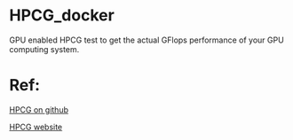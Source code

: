 # HPCG_docker
GPU enabled HPCG test to get the actual GFlops performance of your GPU computing system.

# Ref: 
[HPCG on github][HPCG on github]

[HPCG website][HPCG]

[HPCG]: <http://www.hpcg-benchmark.org/index.html>
[HPCG on github]: <https://github.com/hpcg-benchmark/hpcg>
